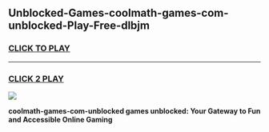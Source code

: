 
## Unblocked-Games-coolmath-games-com-unblocked-Play-Free-dlbjm
<h3>
<a href="https://premium76.site?title=coolmath-games-com-unblocked&ref=23A">CLICK TO PLAY</a></h3>
<hr>

<h3>
<a href="https://premium76.site?title=coolmath-games-com-unblocked&ref=23A">CLICK 2 PLAY</a>
  
</h3>

<a href="https://premium76.site?title=coolmath-games-com-unblocked&ref=23A"><img src="https://clearcache.store/games.png"></a>


**coolmath-games-com-unblocked games unblocked: Your Gateway to Fun and Accessible Online Gaming**
